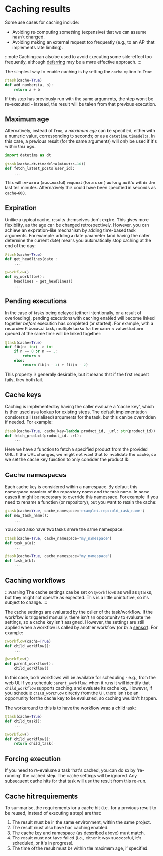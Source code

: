 # Caching results

Some use cases for caching include:

- Avoiding re-computing something (expensive) that we can assume hasn't changed.
- Avoiding making an external request too frequently (e.g., to an API that implements rate limiting).

:::note
Caching can also be used to avoid executing some side-effect too frequently, although [deferring](/deferring) may be a more effective approach.
:::

The simplest way to enable caching is by setting the `cache` option to `True`:

```python
@task(cache=True)
def add_numbers(a, b):
    return a + b
```

If this step has previously run with the same arguments, the step won't be re-executed - instead, the result will be taken from that previous execution.

## Maximum age

Alternatively, instead of `True`, a _maximum age_ can be specified, either with a numeric value, corresponding to seconds; or as a `datetime.timedelta`. In this case, a previous result (for the same arguments) will only be used if it's within this age:

```python
import datetime as dt

@task(cache=dt.timedelta(minutes=10))
def fetch_latest_posts(user_id):
    ...
```

This will re-use a (successful) request (for a user) as long as it's within the last ten minutes. Alternatively this could have been specified in seconds as `cache=600`.

## Expiration

Unlike a typical cache, results themselves don't expire. This gives more flexibility, as the age can be changed retrospectively. However, you can achieve an expiration-like mechanism by adding time-based task arguments. For example, adding a date parameter (and having the caller determine the current date) means you automatically stop caching at the end of the day:

```python
@task(cache=True)
def get_headlines(date):
    ...

@workflow()
def my_workflow():
    headlines = get_headlines()
    ...
```

## Pending executions

In the case of tasks being delayed (either intentionally, or a result of overloading), pending executions with caching enabled will become linked together _before_ execution has completed (or started). For example, with a recursive Fibonacci task, multiple tasks for the same _n_ value that are queued at the same time will be linked together:

```python
@task(cache=True)
def fib(n: int) -> int:
    if n == 0 or n == 1:
        return n
    else:
        return fib(n - 1) + fib(n - 2)
```

This property is generally desirable, but it means that if the first request fails, they both fail.

## Cache keys

Caching is implemented by having the caller evaluate a 'cache key', which is then used as a lookup for existing steps. The default implementation considers all (serialised) arguments for the task, but this can be overridden if needed. For example:

```python
@task(cache=True, cache_key=lambda product_id, _url: str(product_id))
def fetch_product(product_id, url):
    ...
```

Here we have a function to fetch a specified product from the provided URL. If the URL changes, we might not want that to invalidate the cache, so we set the cache key function to only consider the product ID.

## Cache namespaces

Each cache key is considered within a namespace. By default this namespace consists of the repository name and the task name. In some cases it might be necessary to override this namespace. For example, if you need to rename a function (or repository), but you want to retain the cache:

```python
@task(cache=True, cache_namespace="example1.repo:old_task_name")
def new_task_name():
    ...
```

You could also have two tasks share the same namespace:

```python
@task(cache=True, cache_namespace="my_namespace")
def task_a(a):
    ...

@task(cache=True, cache_namespace="my_namespace")
def task_b(b):
    ...
```

## Caching workflows

:::warning
The cache settings can be set on `@workflow`s as well as `@task`s, but they might not operate as expected. This is a little unintuitive, so it's subject to change.
:::

The cache settings are evaluated by the caller of the task/workflow. If the workflow is triggered manually, there isn't an opportunity to evaluate the settings, so a cache key isn't assigned. However, the settings are still applied when a workflow is called by another workflow (or by a [sensor](/sensors)). For example:

```python
@workflow(cache=True)
def child_workflow():
    ...

@workflow()
def parent_workflow():
    child_workflow()
```

In this case, both workflows will be available for scheduling - e.g., from the web UI. If you schedule `parent_workflow`, when it runs it will identify that `child_workflow` supports caching, and evaluate its cache key. However, if you schedule `child_workflow` directly from the UI, there isn't be an opportunity for the cache key to be evaluated, so caching wouldn't happen.

The workaround to this is to have the workflow wrap a child task:

```python
@task(cache=True)
def child_task():
    ...

@workflow()
def child_workflow():
    return child_task()
```

## Forcing execution

If you need to re-evaluate a task that's cached, you can do so by 're-running' the cached step. The cache settings will be ignored. Any subsequent cache hits for that task will use the result from this re-run.

## Cache hit requirements

To summarise, the requirements for a cache hit (i.e., for a previous result to be reused, instead of executing a step) are that:

1. The result must be in the same environment, within the same project.
2. The result must also have had caching enabled.
3. The cache key and namespace (as described above) must match.
4. The result must not have failed (i.e., either it was successful, it's scheduled, or it's in progress).
5. The time of the result must be within the maximum age, if specified.

